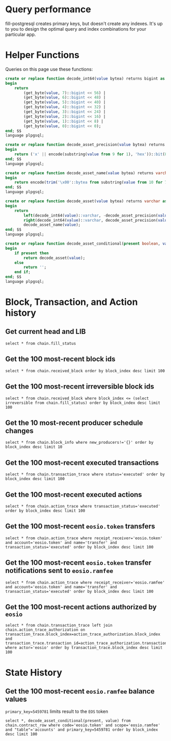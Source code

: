 # Query performance

fill-postgresql creates primary keys, but doesn't create any indexes. It's up to you to design the optimal query and index combinations for your particular app.

# Helper Functions

Queries on this page use these functions:

```sql
create or replace function decode_int64(value bytea) returns bigint as $$
begin
    return
        (get_byte(value, 7)::bigint << 56) |
        (get_byte(value, 6)::bigint << 48) |
        (get_byte(value, 5)::bigint << 40) |
        (get_byte(value, 4)::bigint << 32) |
        (get_byte(value, 3)::bigint << 24) |
        (get_byte(value, 2)::bigint << 16) |
        (get_byte(value, 1)::bigint << 8) |
        (get_byte(value, 0)::bigint << 0);
end; $$
language plpgsql;

create or replace function decode_asset_precision(value bytea) returns int as $$
begin
    return ('x' || encode(substring(value from 9 for 1), 'hex'))::bit(8)::int;
end; $$
language plpgsql;

create or replace function decode_asset_name(value bytea) returns varchar as $$
begin
    return encode(trim('\x00'::bytea from substring(value from 10 for 7)), 'escape');
end; $$
language plpgsql;

create or replace function decode_asset(value bytea) returns varchar as $$
begin
    return
        left(decode_int64(value)::varchar, -decode_asset_precision(value)) || '.' ||
        right(decode_int64(value)::varchar, decode_asset_precision(value)) || ' ' ||
        decode_asset_name(value);
end; $$
language plpgsql;

create or replace function decode_asset_conditional(present boolean, value bytea) returns varchar as $$
begin
    if present then
        return decode_asset(value);
    else
        return '';
	end if;
end; $$
language plpgsql;
```

# Block, Transaction, and Action history

## Get current head and LIB

```
select * from chain.fill_status
```

## Get the 100 most-recent block ids

```
select * from chain.received_block order by block_index desc limit 100
```

## Get the 100 most-recent irreversible block ids

```
select * from chain.received_block where block_index <= (select irreversible from chain.fill_status) order by block_index desc limit 100
```

## Get the 10 most-recent producer schedule changes
```
select * from chain.block_info where new_producers!='{}' order by block_index desc limit 10
```

## Get the 100 most-recent executed transactions

```
select * from chain.transaction_trace where status='executed' order by block_index desc limit 100
```

## Get the 100 most-recent executed actions

```
select * from chain.action_trace where transaction_status='executed' order by block_index desc limit 100
```

## Get the 100 most-recent `eosio.token` transfers

```
select * from chain.action_trace where receipt_receiver='eosio.token' and account='eosio.token' and name='transfer' and transaction_status='executed' order by block_index desc limit 100
```

## Get the 100 most-recent `eosio.token` transfer notifications sent to `eosio.ramfee`

```
select * from chain.action_trace where receipt_receiver='eosio.ramfee' and account='eosio.token' and name='transfer' and transaction_status='executed' order by block_index desc limit 100
```

## Get the 100 most-recent actions authorized by `eosio`

```
select * from chain.transaction_trace left join chain.action_trace_authorization on transaction_trace.block_index=action_trace_authorization.block_index and transaction_trace.transaction_id=action_trace_authorization.transaction_id where actor='eosio' order by transaction_trace.block_index desc limit 100
```

# State History

## Get the 100 most-recent `eosio.ramfee` balance values

`primary_key=5459781` limits result to the `EOS` token

```
select *, decode_asset_conditional(present, value) from chain.contract_row where code='eosio.token' and scope='eosio.ramfee' and "table"='accounts' and primary_key=5459781 order by block_index desc limit 100
```
